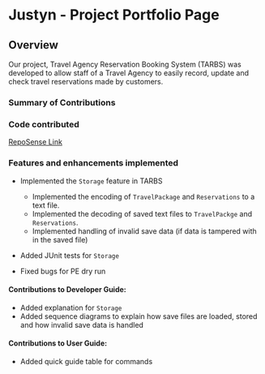 # Justyn - Project Portfolio Page

## Overview
Our project, Travel Agency Reservation Booking System (TARBS) was developed to allow staff of a Travel Agency to easily record, update and check travel reservations made by customers. 

### Summary of Contributions
### Code contributed
[RepoSense Link](https://nus-cs2113-ay2122s2.github.io/tp-dashboard/?search=mafpovbul&breakdown=true&sort=groupTitle&sortWithin=title&since=2022-02-18&timeframe=commit&mergegroup=&groupSelect=groupByRepos&checkedFileTypes=docs~functional-code~test-code~other)

### Features and enhancements implemented

- Implemented the `Storage` feature in TARBS
    - Implemented the encoding of `TravelPackage` and `Reservations` to a text file.
    - Implemented the decoding of saved text files to `TravelPackge` and `Reservations`.
    - Implemented handling of invalid save data (if data is tampered with in the saved file)

- Added JUnit tests for `Storage`
- Fixed bugs for PE dry run

#### Contributions to Developer Guide:
- Added explanation for `Storage` 
- Added sequence diagrams to explain how save files are loaded, stored and how invalid save data is handled

#### Contributions to User Guide:
- Added quick guide table for commands
